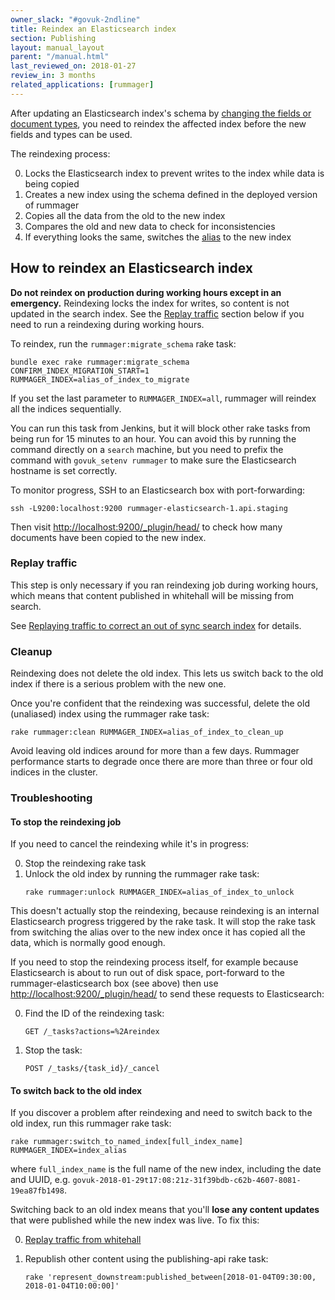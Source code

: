 ```yaml
---
owner_slack: "#govuk-2ndline"
title: Reindex an Elasticsearch index
section: Publishing
layout: manual_layout
parent: "/manual.html"
last_reviewed_on: 2018-01-27
review_in: 3 months
related_applications: [rummager]
---
```


After updating an Elasticsearch index's schema by [changing the fields or
document types][update-fields-or-doc-types], you need to reindex the affected
index before the new fields and types can be used.

The reindexing process:

0. Locks the Elasticsearch index to prevent writes to the index while data is
being copied
0. Creates a new index using the schema defined in the deployed version of
rummager
0. Copies all the data from the old to the new index
0. Compares the old and new data to check for inconsistencies
0. If everything looks the same, switches the [alias][index-alias] to the new
index

## How to reindex an Elasticsearch index

**Do not reindex on production during working hours except in an emergency.**
Reindexing locks the index for writes, so content is not updated in the search
index. See the [Replay traffic](#replay-traffic) section below if you need to
run a reindexing during working hours.

To reindex, run the `rummager:migrate_schema` rake task:

```
bundle exec rake rummager:migrate_schema CONFIRM_INDEX_MIGRATION_START=1 RUMMAGER_INDEX=alias_of_index_to_migrate
```

If you set the last parameter to `RUMMAGER_INDEX=all`, rummager will reindex all
the indices sequentially.

You can run this task from Jenkins, but it will block other rake tasks from
being run for 15 minutes to an hour. You can avoid this by running the command
directly on a `search` machine, but you need to prefix the command with
`govuk_setenv rummager` to make sure the Elasticsearch hostname is set
correctly.

To monitor progress, SSH to an Elasticsearch box with port-forwarding:

```
ssh -L9200:localhost:9200 rummager-elasticsearch-1.api.staging
```

Then visit <http://localhost:9200/_plugin/head/> to check how many documents have
been copied to the new index.

### Replay traffic

This step is only necessary if you ran reindexing job during working hours,
which means that content published in whitehall will be missing from search.

See [Replaying traffic to correct an out of sync search index][traffic-replay]
for details.

### Cleanup

Reindexing does not delete the old index. This lets us switch back to the old
index if there is a serious problem with the new one.

Once you're confident that the reindexing was successful, delete the old
(unaliased) index using the rummager rake task:

```
rake rummager:clean RUMMAGER_INDEX=alias_of_index_to_clean_up
```

Avoid leaving old indices around for more than a few days. Rummager performance
starts to degrade once there are more than three or four old indices in the
cluster.

### Troubleshooting

#### To stop the reindexing job

If you need to cancel the reindexing while it's in progress:

0. Stop the reindexing rake task
0. Unlock the old index by running the rummager rake task:
    ```
    rake rummager:unlock RUMMAGER_INDEX=alias_of_index_to_unlock
    ```

This doesn't actually stop the reindexing, because reindexing is an internal
Elasticsearch progress triggered by the rake task. It will stop the rake task
from switching the alias over to the new index once it has copied all the data,
which is normally good enough.

If you need to stop the reindexing process itself, for example because
Elasticsearch is about to run out of disk space, port-forward to the
rummager-elasticsearch box (see above) then use <http://localhost:9200/_plugin/head/>
to send these requests to Elasticsearch:

0. Find the ID of the reindexing task:

    ```
    GET /_tasks?actions=%2Areindex
    ```

0. Stop the task:

    ```
    POST /_tasks/{task_id}/_cancel
    ```

#### To switch back to the old index

If you discover a problem after reindexing and need to switch back to the old
index, run this rummager rake task:

```
rake rummager:switch_to_named_index[full_index_name] RUMMAGER_INDEX=index_alias
```

where `full_index_name` is the full name of the new index, including the date
and UUID, e.g. `govuk-2018-01-29t17:08:21z-31f39bdb-c62b-4607-8081-19ea87fb1498`.

Switching back to an old index means that you'll **lose any content updates**
that were published while the new index was live. To fix this:

0. [Replay traffic from whitehall][traffic-replay]
0. Republish other content using the publishing-api rake task:

    ```
    rake 'represent_downstream:published_between[2018-01-04T09:30:00, 2018-01-04T10:00:00]'
    ```

[update-fields-or-doc-types]: /apis/search/add-new-fields-or-document-types.html
[index-alias]: https://www.elastic.co/guide/en/elasticsearch/reference/current/indices-aliases.html
[traffic-replay]: rummager-traffic-replay.html
